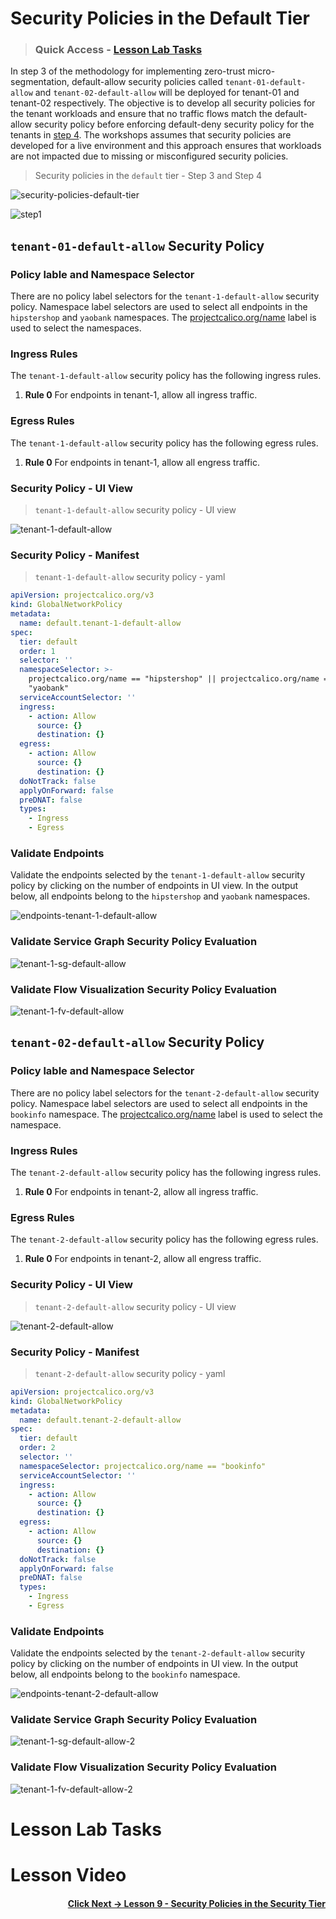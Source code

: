 
# Security Policies in the Default Tier

> ### Quick Access - [Lesson Lab Tasks](#Lesson-Lab-Tasks)

In step 3 of the methodology for implementing zero-trust micro-segmentation, default-allow security policies called `tenant-01-default-allow` and `tenant-02-default-allow` will be deployed for tenant-01 and tenant-02 respectively. The objective is to develop all security policies for the tenant workloads and ensure that no traffic flows match the default-allow security policy before enforcing default-deny security policy for the tenants in [step 4](https://github.com/tigera-cs/quickstart-self-service/blob/main/modules/enforce-default-deny.md). The workshops assumes that security policies are developed for a live environment and this approach ensures that workloads are not impacted due to missing or misconfigured security policies. 

> Security policies in the `default` tier - Step 3 and Step 4

![security-policies-default-tier](images/security-policies-default-tier.png)

![step1](images/step1.png)


## `tenant-01-default-allow` Security Policy

### Policy lable and Namespace Selector

There are no policy label selectors for the `tenant-1-default-allow` security policy. Namespace label selectors are used to select all endpoints in the `hipstershop` and `yaobank` namespaces. The [projectcalico.org/name](https://docs.tigera.io/v3.14/reference/resources/globalnetworkpolicy) label is used to select the namespaces. 

### Ingress Rules

The `tenant-1-default-allow` security policy has the following ingress rules.

01. **Rule 0** For endpoints in tenant-1, allow all ingress traffic. 

### Egress Rules

The `tenant-1-default-allow` security policy has the following egress rules.

01. **Rule 0** For endpoints in tenant-1, allow all engress traffic. 

### Security Policy - UI View

> `tenant-1-default-allow` security policy - UI view

![tenant-1-default-allow](images/tenant-1-default-allow-ui.png)

### Security Policy - Manifest
> `tenant-1-default-allow` security policy - yaml

```yaml
apiVersion: projectcalico.org/v3
kind: GlobalNetworkPolicy
metadata:
  name: default.tenant-1-default-allow
spec:
  tier: default
  order: 1
  selector: ''
  namespaceSelector: >-
    projectcalico.org/name == "hipstershop" || projectcalico.org/name ==
    "yaobank"
  serviceAccountSelector: ''
  ingress:
    - action: Allow
      source: {}
      destination: {}
  egress:
    - action: Allow
      source: {}
      destination: {}
  doNotTrack: false
  applyOnForward: false
  preDNAT: false
  types:
    - Ingress
    - Egress
```

### Validate Endpoints

Validate the endpoints selected by the `tenant-1-default-allow` security policy by clicking on the number of endpoints in UI view. In the output below, all endpoints belong to the `hipstershop` and `yaobank` namespaces.

![endpoints-tenant-1-default-allow](images/endpoints-tenant-1-default-allow.png)

### Validate Service Graph Security Policy Evaluation

![tenant-1-sg-default-allow](images/sg-default-allow.gif)

### Validate Flow Visualization Security Policy Evaluation

![tenant-1-fv-default-allow](images/fv-default-allow.gif)



## `tenant-02-default-allow` Security Policy

### Policy lable and Namespace Selector

There are no policy label selectors for the `tenant-2-default-allow` security policy. Namespace label selectors are used to select all endpoints in the `bookinfo` namespace. The [projectcalico.org/name](https://docs.tigera.io/v3.14/reference/resources/globalnetworkpolicy) label is used to select the namespace.   

### Ingress Rules

The `tenant-2-default-allow` security policy has the following ingress rules.

01. **Rule 0** For endpoints in tenant-2, allow all ingress traffic. 

### Egress Rules

The `tenant-2-default-allow` security policy has the following egress rules.

01. **Rule 0** For endpoints in tenant-2, allow all engress traffic. 

### Security Policy - UI View

> `tenant-2-default-allow` security policy - UI view

![tenant-2-default-allow](images/tenant-2-default-allow-ui.png)

### Security Policy - Manifest

> `tenant-2-default-allow` security policy - yaml

```yaml
apiVersion: projectcalico.org/v3
kind: GlobalNetworkPolicy
metadata:
  name: default.tenant-2-default-allow
spec:
  tier: default
  order: 2
  selector: ''
  namespaceSelector: projectcalico.org/name == "bookinfo"
  serviceAccountSelector: ''
  ingress:
    - action: Allow
      source: {}
      destination: {}
  egress:
    - action: Allow
      source: {}
      destination: {}
  doNotTrack: false
  applyOnForward: false
  preDNAT: false
  types:
    - Ingress
    - Egress
```

### Validate Endpoints

Validate the endpoints selected by the `tenant-2-default-allow` security policy by clicking on the number of endpoints in UI view. In the output below, all endpoints belong to the `bookinfo` namespace. 

![endpoints-tenant-2-default-allow](images/endpoints-tenant-2-default-allow.png)

### Validate Service Graph Security Policy Evaluation

![tenant-1-sg-default-allow-2](images/sg-default-allow-2.gif)

### Validate Flow Visualization Security Policy Evaluation

![tenant-1-fv-default-allow-2](images/fv-default-allow-2.gif)

# Lesson Lab Tasks

# Lesson Video


#### <div align="right">  [Click Next -> Lesson 9 - Security Policies in the Security Tier](https://github.com/tigera-cs/quickstart-self-service/blob/main/modules/security-policy-in-security-tier.md) </div>